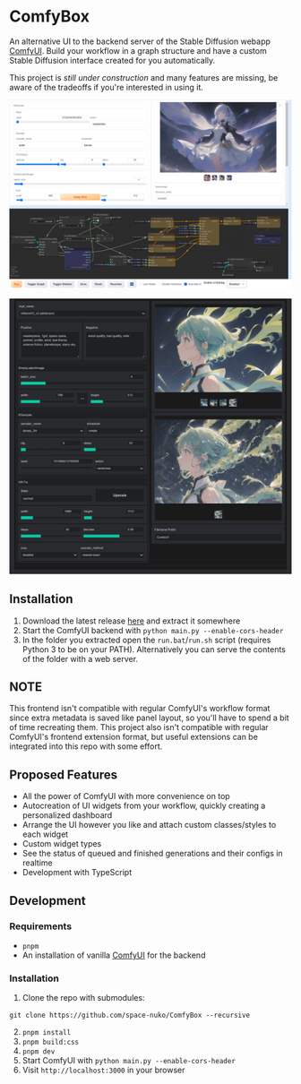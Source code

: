 # ComfyBox

An alternative UI to the backend server of the Stable Diffusion webapp [ComfyUI](https://github.com/comfyanonymous/ComfyUI). Build your workflow in a graph structure and have a custom Stable Diffusion interface created for you automatically.

This project is *still under construction* and many features are missing, be aware of the tradeoffs if you're interested in using it.

![Screenshot](./static/screenshot.png)

![Screenshot](./static/screenshot2.png)

## Installation

1. Download the latest release [here](https://nightly.link/space-nuko/ComfyBox/workflows/build-and-publish/master/ComfyBox-dist.zip) and extract it somewhere
2. Start the ComfyUI backend with `python main.py --enable-cors-header`
3. In the folder you extracted open the `run.bat`/`run.sh` script (requires Python 3 to be on your PATH). Alternatively you can serve the contents of the folder with a web server.

## NOTE

This frontend isn't compatible with regular ComfyUI's workflow format since extra metadata is saved like panel layout, so you'll have to spend a bit of time recreating them. This project also isn't compatible with regular ComfyUI's frontend extension format, but useful extensions can be integrated into this repo with some effort.

## Proposed Features
- All the power of ComfyUI with more convenience on top
- Autocreation of UI widgets from your workflow, quickly creating a personalized dashboard
- Arrange the UI however you like and attach custom classes/styles to each widget
- Custom widget types
- See the status of queued and finished generations and their configs in realtime
- Development with TypeScript

## Development

### Requirements

- `pnpm`
- An installation of vanilla [ComfyUI](https://github.com/comfyanonymous/ComfyUI) for the backend

### Installation

1. Clone the repo with submodules:

```
git clone https://github.com/space-nuko/ComfyBox --recursive
```

2. `pnpm install`
4. `pnpm build:css`
5. `pnpm dev`
6. Start ComfyUI with `python main.py --enable-cors-header`
7. Visit `http://localhost:3000` in your browser
